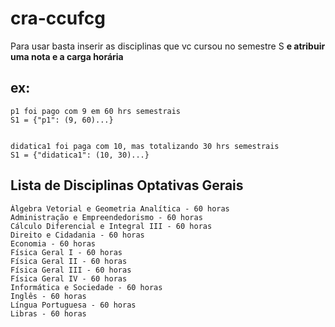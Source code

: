 # cra-ccufcg

Para usar basta inserir as disciplinas que vc cursou no semestre S **e atribuir uma nota e a carga horária**
## ex:

    p1 foi pago com 9 em 60 hrs semestrais
    S1 = {"p1": (9, 60)...}


    didatica1 foi paga com 10, mas totalizando 30 hrs semestrais
    S1 = {"didatica1": (10, 30)...}

## Lista de Disciplinas Optativas Gerais

    Álgebra Vetorial e Geometria Analítica - 60 horas
    Administração e Empreendedorismo - 60 horas
    Cálculo Diferencial e Integral III - 60 horas
    Direito e Cidadania - 60 horas
    Economia - 60 horas
    Física Geral I - 60 horas
    Física Geral II - 60 horas
    Física Geral III - 60 horas
    Física Geral IV - 60 horas
    Informática e Sociedade - 60 horas
    Inglês - 60 horas
    Língua Portuguesa - 60 horas
    Libras - 60 horas
